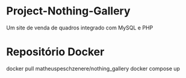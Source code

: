 # Project-Nothing-Gallery
Um site de venda de quadros integrado com MySQL e PHP

# Repositório Docker
docker pull matheuspeschzenere/nothing_gallery
docker compose up
